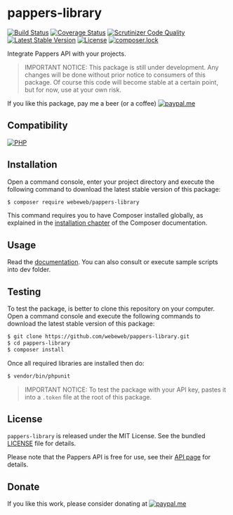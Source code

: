 pappers-library
===============

[![Build Status](https://img.shields.io/github/workflow/status/webeweb/pappers-library/build?style=flat-square)](https://github.com/webeweb/pappers-library/actions)
[![Coverage Status](https://img.shields.io/coveralls/github/webeweb/pappers-library/master.svg?style=flat-square)](https://coveralls.io/github/webeweb/pappers-library?branch=master)
[![Scrutinizer Code Quality](https://img.shields.io/scrutinizer/quality/g/webeweb/pappers-library/master.svg?style=flat-square)](https://scrutinizer-ci.com/g/webeweb/pappers-library/?branch=master)
[![Latest Stable Version](https://img.shields.io/packagist/v/webeweb/pappers-library.svg?style=flat-square)](https://packagist.org/packages/webeweb/pappers-library)
[![License](https://img.shields.io/packagist/l/webeweb/pappers-library.svg?style=flat-square)](https://packagist.org/packages/webeweb/pappers-library)
[![composer.lock](https://img.shields.io/badge/.lock-uncommited-important.svg?style=flat-square)](https://packagist.org/packages/webeweb/pappers-library)

Integrate Pappers API with your projects.

> IMPORTANT NOTICE: This package is still under development. Any changes will be
> done without prior notice to consumers of this package. Of course this code
> will become stable at a certain point, but for now, use at your own risk.

If you like this package, pay me a beer (or a coffee)
[![paypal.me](https://img.shields.io/badge/paypal.me-webeweb-0070ba.svg?style=flat-square&logo=paypal)](https://www.paypal.me/webeweb)

## Compatibility

[![PHP](https://img.shields.io/packagist/php-v/webeweb/pappers-library.svg?style=flat-square)](http://php.net)

## Installation

Open a command console, enter your project directory and execute the following
command to download the latest stable version of this package:

```bash
$ composer require webeweb/pappers-library
```

This command requires you to have Composer installed globally, as explained in
the [installation chapter](https://getcomposer.org/doc/00-intro.md) of the
Composer documentation.

## Usage

Read the [documentation](doc/index.md). 
You can also consult or execute sample scripts into dev folder.

## Testing

To test the package, is better to clone this repository on your computer.
Open a command console and execute the following commands to download the latest
stable version of this package:

```bash
$ git clone https://github.com/webeweb/pappers-library.git
$ cd pappers-library
$ composer install
```

Once all required libraries are installed then do:

```bash
$ vendor/bin/phpunit
```

> IMPORTANT NOTICE: To test the package with your API key, pastes it into a
> `.token` file at the root of this package.

## License

`pappers-library` is released under the MIT License. See the bundled [LICENSE](LICENSE)
file for details.

Please note that the Pappers API is free for use, see their
[API page](https://www.pappers.fr/api) for details.

## Donate

If you like this work, please consider donating at
[![paypal.me](https://img.shields.io/badge/paypal.me-webeweb-0070ba.svg?style=flat-square&logo=paypal)](https://www.paypal.me/webeweb)
